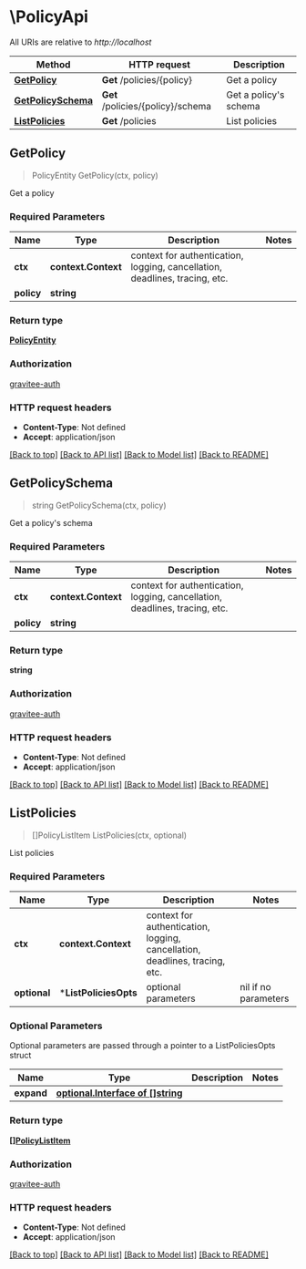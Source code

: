 # \PolicyApi

All URIs are relative to *http://localhost*

Method | HTTP request | Description
------------- | ------------- | -------------
[**GetPolicy**](PolicyApi.md#GetPolicy) | **Get** /policies/{policy} | Get a policy
[**GetPolicySchema**](PolicyApi.md#GetPolicySchema) | **Get** /policies/{policy}/schema | Get a policy&#39;s schema
[**ListPolicies**](PolicyApi.md#ListPolicies) | **Get** /policies | List policies



## GetPolicy

> PolicyEntity GetPolicy(ctx, policy)

Get a policy

### Required Parameters


Name | Type | Description  | Notes
------------- | ------------- | ------------- | -------------
**ctx** | **context.Context** | context for authentication, logging, cancellation, deadlines, tracing, etc.
**policy** | **string**|  | 

### Return type

[**PolicyEntity**](PolicyEntity.md)

### Authorization

[gravitee-auth](../README.md#gravitee-auth)

### HTTP request headers

- **Content-Type**: Not defined
- **Accept**: application/json

[[Back to top]](#) [[Back to API list]](../README.md#documentation-for-api-endpoints)
[[Back to Model list]](../README.md#documentation-for-models)
[[Back to README]](../README.md)


## GetPolicySchema

> string GetPolicySchema(ctx, policy)

Get a policy's schema

### Required Parameters


Name | Type | Description  | Notes
------------- | ------------- | ------------- | -------------
**ctx** | **context.Context** | context for authentication, logging, cancellation, deadlines, tracing, etc.
**policy** | **string**|  | 

### Return type

**string**

### Authorization

[gravitee-auth](../README.md#gravitee-auth)

### HTTP request headers

- **Content-Type**: Not defined
- **Accept**: application/json

[[Back to top]](#) [[Back to API list]](../README.md#documentation-for-api-endpoints)
[[Back to Model list]](../README.md#documentation-for-models)
[[Back to README]](../README.md)


## ListPolicies

> []PolicyListItem ListPolicies(ctx, optional)

List policies

### Required Parameters


Name | Type | Description  | Notes
------------- | ------------- | ------------- | -------------
**ctx** | **context.Context** | context for authentication, logging, cancellation, deadlines, tracing, etc.
 **optional** | ***ListPoliciesOpts** | optional parameters | nil if no parameters

### Optional Parameters

Optional parameters are passed through a pointer to a ListPoliciesOpts struct


Name | Type | Description  | Notes
------------- | ------------- | ------------- | -------------
 **expand** | [**optional.Interface of []string**](string.md)|  | 

### Return type

[**[]PolicyListItem**](PolicyListItem.md)

### Authorization

[gravitee-auth](../README.md#gravitee-auth)

### HTTP request headers

- **Content-Type**: Not defined
- **Accept**: application/json

[[Back to top]](#) [[Back to API list]](../README.md#documentation-for-api-endpoints)
[[Back to Model list]](../README.md#documentation-for-models)
[[Back to README]](../README.md)

